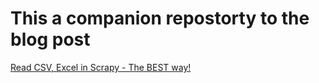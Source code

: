 # This a companion repostorty to the blog post
[Read CSV, Excel in Scrapy - The BEST way!](https://coderecode.com/scrapy-read-csv-excel)
